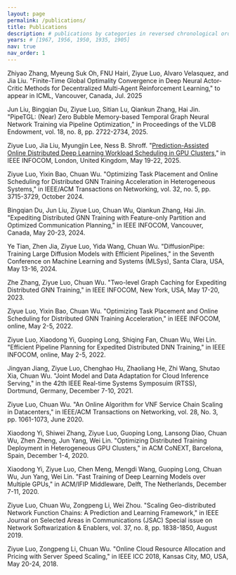 ```yaml
---
layout: page
permalink: /publications/
title: Publications
description: # publications by categories in reversed chronological order. generated by jekyll-scholar.
years: # [1967, 1956, 1950, 1935, 1905]
nav: true
nav_order: 1
---
```


Zhiyao Zhang, Myeung Suk Oh, FNU Hairi, Ziyue Luo, Alvaro Velasquez, and Jia Liu. "Finite-Time Global Optimality Convergence in Deep Neural Actor-Critic Methods for Decentralized Multi-Agent Reinforcement Learning," to appear in ICML, Vancouver, Canada, Jul. 2025

Jun Liu, Bingqian Du, Ziyue Luo, Sitian Lu, Qiankun Zhang, Hai Jin. "PipeTGL: (Near) Zero Bubble Memory-based Temporal Graph Neural Network Training via Pipeline Optimization," in Proceedings of the VLDB Endowment, vol. 18, no. 8, pp. 2722-2734, 2025.

Ziyue Luo, Jia Liu, Myungjin Lee, Ness B. Shroff. "[Prediction-Assisted Online Distributed Deep Learning Workload Scheduling in GPU Clusters](https://arxiv.org/pdf/2501.05563)," in IEEE INFOCOM, London, United Kingdom, May 19-22, 2025.

Ziyue Luo, Yixin Bao, Chuan Wu. "Optimizing Task Placement and Online Scheduling for Distributed GNN Training Acceleration in Heterogeneous Systems," in IEEE/ACM Transactions on Networking, vol. 32, no. 5, pp. 3715-3729, October 2024.

Bingqian Du, Jun Liu, Ziyue Luo, Chuan Wu, Qiankun Zhang, Hai Jin. "Expediting Distributed GNN Training with Feature-only Partition and Optimized Communication Planning," in IEEE INFOCOM, Vancouver, Canada, May 20-23, 2024.

Ye Tian, Zhen Jia, Ziyue Luo, Yida Wang, Chuan Wu. "DiffusionPipe: Training Large Diffusion Models with Efficient Pipelines," in the Seventh Conference on Machine Learning and Systems (MLSys), Santa Clara, USA, May 13-16, 2024.

Zhe Zhang, Ziyue Luo, Chuan Wu. "Two-level Graph Caching for Expediting Distributed GNN Training," in IEEE INFOCOM, New York, USA, May 17-20, 2023.

Ziyue Luo, Yixin Bao, Chuan Wu. "Optimizing Task Placement and Online Scheduling for Distributed GNN Training Acceleration," in IEEE INFOCOM, online, May 2-5, 2022.

Ziyue Luo, Xiaodong Yi, Guoping Long, Shiqing Fan, Chuan Wu, Wei Lin. "Efficient Pipeline Planning for Expedited Distributed DNN Training," in IEEE INFOCOM, online, May 2-5, 2022.

Jingyan Jiang, Ziyue Luo, Chenghao Hu, Zhaoliang He, Zhi Wang, Shutao Xia, Chuan Wu. "Joint Model and Data Adaptation for Cloud Inference Serving," in the 42th IEEE Real-time Systems Symposuim (RTSS), Dortmund, Germany, December 7-10, 2021.

Ziyue Luo, Chuan Wu. "An Online Algorithm for VNF Service Chain Scaling in Datacenters," in IEEE/ACM Transactions on Networking, vol. 28, No. 3, pp. 1061-1073, June 2020.

Xiaodong Yi, Shiwei Zhang, Ziyue Luo, Guoping Long, Lansong Diao, Chuan Wu, Zhen Zheng, Jun Yang, Wei Lin. "Optimizing Distributed Training Deployment in Heterogeneous GPU Clusters," in ACM CoNEXT, Barcelona, Spain, December 1-4, 2020.

Xiaodong Yi, Ziyue Luo, Chen Meng, Mengdi Wang, Guoping Long, Chuan Wu, Jun Yang, Wei Lin. "Fast Training of Deep Learning Models over Multiple GPUs," in ACM/IFIP Middleware, Delft, The Netherlands, December 7-11, 2020.

Ziyue Luo, Chuan Wu, Zongpeng Li, Wei Zhou. "Scaling Geo-distributed Network Function Chains: A Prediction and Learning Framework," in IEEE Journal on Selected Areas in Communications (JSAC) Special issue on Network Softwarization & Enablers, vol. 37, no. 8, pp. 1838-1850, August 2019.

Ziyue Luo, Zongpeng Li, Chuan Wu. "Online Cloud Resource Allocation and Pricing with Server Speed Scaling," in IEEE ICC 2018, Kansas City, MO, USA, May 20-24, 2018.
